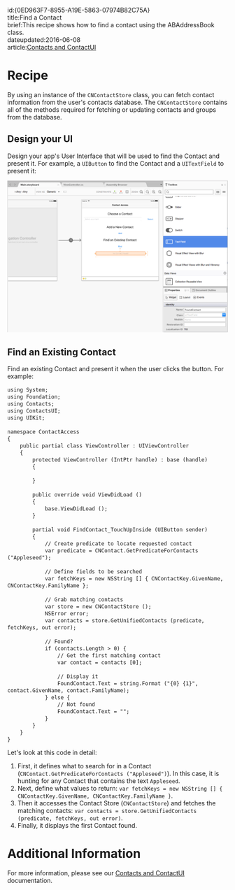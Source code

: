 id:{0ED963F7-8955-A19E-5863-07974B82C75A}  
title:Find a Contact  
brief:This recipe shows how to find a contact using the ABAddressBook class.  
dateupdated:2016-06-08  
article:[Contacts and ContactUI](/guides/ios/platform_features/introduction_to_ios9/contacts/)    

<a name="Recipe" class="injected"></a>
# Recipe

By using an instance of the `CNContactStore` class, you can fetch contact information from the user's contacts database. The `CNContactStore` contains all of the methods required for fetching or updating contacts and groups from the database.

<a name="Design-your-UI" class="injected"></a>
## Design your UI

Design your app's User Interface that will be used to find the Contact and present it. For example, a `UIButton` to find the Contact and a `UITextField` to present it:

[ ![](Images/Find02.png)](Images/Find02.png)

<a name="Find-an-Existing-Contact" class="injected"></a>
## Find an Existing Contact

Find an existing Contact and present it when the user clicks the button. For example:

```
using System;
using Foundation;
using Contacts;
using ContactsUI;
using UIKit;

namespace ContactAccess
{
	public partial class ViewController : UIViewController
	{
		protected ViewController (IntPtr handle) : base (handle)
		{
			
		}

		public override void ViewDidLoad ()
		{
			base.ViewDidLoad ();
		}

		partial void FindContact_TouchUpInside (UIButton sender)
		{
			// Create predicate to locate requested contact
			var predicate = CNContact.GetPredicateForContacts ("Appleseed");

			// Define fields to be searched
			var fetchKeys = new NSString [] { CNContactKey.GivenName, CNContactKey.FamilyName };

			// Grab matching contacts
			var store = new CNContactStore ();
			NSError error;
			var contacts = store.GetUnifiedContacts (predicate, fetchKeys, out error);

			// Found?
			if (contacts.Length > 0) {
				// Get the first matching contact
				var contact = contacts [0];

				// Display it
				FoundContact.Text = string.Format ("{0} {1}", contact.GivenName, contact.FamilyName);
			} else {
				// Not found
				FoundContact.Text = "";
			}
		}
	}
}
```

Let's look at this code in detail:

1. First, it defines what to search for in a Contact (`CNContact.GetPredicateForContacts ("Appleseed")`). In this case, it is hunting for any Contact that contains the text `Appleseed`.
2. Next, define what values to return: `var fetchKeys = new NSString [] { CNContactKey.GivenName, CNContactKey.FamilyName }`.
3. Then it accesses the Contact Store (`CNContactStore`) and fetches the matching contacts: `var contacts = store.GetUnifiedContacts (predicate, fetchKeys, out error)`.
4. Finally, it displays the first Contact found.

<a name="Additional_Information" class="injected"></a>
# Additional Information

For more information, please see our [Contacts and ContactUI](/guides/ios/platform_features/introduction_to_ios9/contacts/) documentation.
